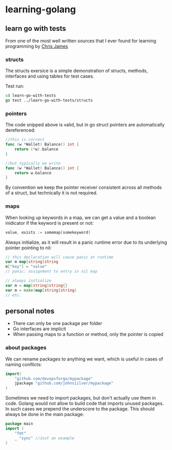 # learning-golang

## learn go with tests
From one of the most well written sources that I ever found for learning programming by [Chris James](https://quii.gitbook.io/learn-go-with-tests/)

### structs
The structs exersice is a simple demonstration of structs, methods, interfaces and using tables for test cases.

Test run:
```bash
cd learn-go-with-tests
go test ../learn-go-with-tests/structs
```

### pointers
The code snipped above is valid, but in go struct pointers are automatically dereferenced:

```go
//this is correct
func (w *Wallet) Balance() int {
	return (*w).balance
}

//but typically we write
func (w *Wallet) Balance() int {
	return w.balance
}
```
By convention we keep the pointer receiver consistent across all methods of a struct, but technically it is not required.

### maps

When looking up keywords in a map, we can get a value and a boolean inidicator if the keyword is present or not:

```go
value, exists := somemap[somekeyword]
```

Always initialize, as it will result in a panic runtime error due to its underlying pointer pointing to nil:

```go
// this declaration will cause panic at runtime
var m map[string]string
m["key"] = "value"
// panic: assignment to entry in nil map

// always initialize
var m = map[string]string{}
var m = make(map[string]string)
// etc. 
```

## personal notes
- There can only be one package per folder
- Go interfaces are implicit
- When passing maps to a function or method, only the pointer is copied

### about packages
We can rename packages to anything we want, which is useful in cases of naming conflicts:

```go
import(
	"github.com/devopsforgo/mypackage"
	jpackage "github.com/johnsiilver/mypackage"
)
```

Sometimes we need to import packages, but don't actually use them in code. Golang would not allow to build code that imports unused packages. In such cases we prepend the underscore to the package. This should always be done in the main package:

```go
package main
import (
    "fmt"
    _ "sync" //Just an example
)

```


